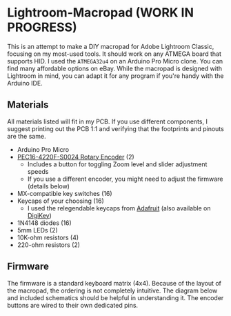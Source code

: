 # Lightroom-Macropad (WORK IN PROGRESS)

This is an attempt to make a DIY macropad for Adobe Lightroom Classic, focusing on my most-used tools. It should work on any ATMEGA board that supports HID. I used the `ATMEGA32u4` on an Arduino Pro Micro clone. You can find many affordable options on eBay. While the macropad is designed with Lightroom in mind, you can adapt it for any program if you're handy with the Arduino IDE.

## Materials
All materials listed will fit in my PCB. If you use different components, I suggest printing out the PCB 1:1 and verifying that the footprints and pinouts are the same.
- Arduino Pro Micro
- [PEC16-4220F-S0024 Rotary Encoder](https://www.digikey.com/en/products/detail/bourns-inc/PEC16-4220F-S0024/3534239) (2)
  - Includes a button for toggling Zoom level and slider adjustment speeds
  - If you use a different encoder, you might need to adjust the firmware (details below)
- MX-compatible key switches (16)
- Keycaps of your choosing (16)
  - I used the relegendable keycaps from [Adafruit](https://www.adafruit.com/product/5039) (also available on [DigiKey](https://www.digikey.com/en/products/detail/adafruit-industries-llc/5039/14313478?s=N4IgTCBcDaIEoFMA2CDmCB2ATAhgIxRAF0BfIA))
- 1N4148 diodes (16)
- 5mm LEDs (2)
- 10K-ohm resistors (4)
- 220-ohm resistors (2)

## Firmware
The firmware is a standard keyboard matrix (4x4). Because of the layout of the macropad, the ordering is not completely intuitive. The diagram below and included schematics should be helpful in understanding it. The encoder buttons are wired to their own dedicated pins.
